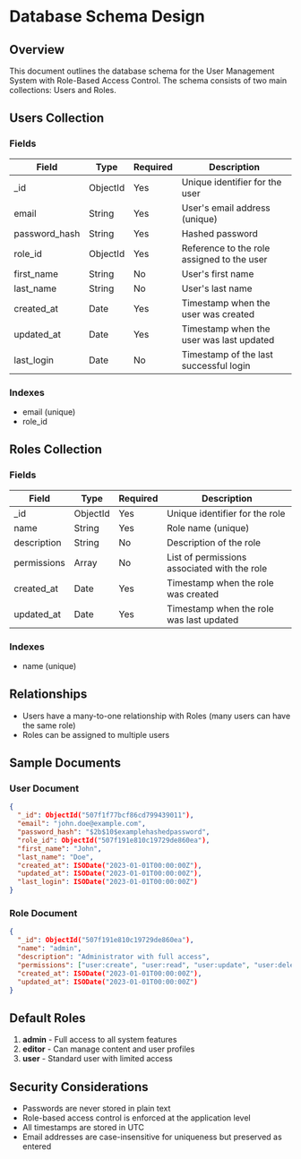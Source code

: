 # Database Schema Design

## Overview
This document outlines the database schema for the User Management System with Role-Based Access Control. The schema consists of two main collections: Users and Roles.

## Users Collection

### Fields
| Field | Type | Required | Description |
|-------|------|----------|-------------|
| _id | ObjectId | Yes | Unique identifier for the user |
| email | String | Yes | User's email address (unique) |
| password_hash | String | Yes | Hashed password |
| role_id | ObjectId | Yes | Reference to the role assigned to the user |
| first_name | String | No | User's first name |
| last_name | String | No | User's last name |
| created_at | Date | Yes | Timestamp when the user was created |
| updated_at | Date | Yes | Timestamp when the user was last updated |
| last_login | Date | No | Timestamp of the last successful login |

### Indexes
- email (unique)
- role_id

## Roles Collection

### Fields
| Field | Type | Required | Description |
|-------|------|----------|-------------|
| _id | ObjectId | Yes | Unique identifier for the role |
| name | String | Yes | Role name (unique) |
| description | String | No | Description of the role |
| permissions | Array | No | List of permissions associated with the role |
| created_at | Date | Yes | Timestamp when the role was created |
| updated_at | Date | Yes | Timestamp when the role was last updated |

### Indexes
- name (unique)

## Relationships
- Users have a many-to-one relationship with Roles (many users can have the same role)
- Roles can be assigned to multiple users

## Sample Documents

### User Document
```json
{
  "_id": ObjectId("507f1f77bcf86cd799439011"),
  "email": "john.doe@example.com",
  "password_hash": "$2b$10$examplehashedpassword",
  "role_id": ObjectId("507f191e810c19729de860ea"),
  "first_name": "John",
  "last_name": "Doe",
  "created_at": ISODate("2023-01-01T00:00:00Z"),
  "updated_at": ISODate("2023-01-01T00:00:00Z"),
  "last_login": ISODate("2023-01-01T00:00:00Z")
}
```

### Role Document
```json
{
  "_id": ObjectId("507f191e810c19729de860ea"),
  "name": "admin",
  "description": "Administrator with full access",
  "permissions": ["user:create", "user:read", "user:update", "user:delete", "role:assign"],
  "created_at": ISODate("2023-01-01T00:00:00Z"),
  "updated_at": ISODate("2023-01-01T00:00:00Z")
}
```

## Default Roles
1. **admin** - Full access to all system features
2. **editor** - Can manage content and user profiles
3. **user** - Standard user with limited access

## Security Considerations
- Passwords are never stored in plain text
- Role-based access control is enforced at the application level
- All timestamps are stored in UTC
- Email addresses are case-insensitive for uniqueness but preserved as entered